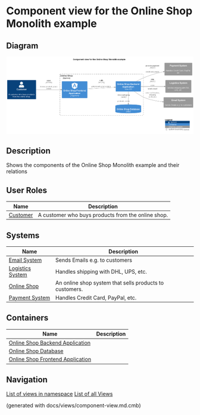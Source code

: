 # Component view for the Online Shop Monolith example

## Diagram
![Component view for the Online Shop Monolith example](../../../../software-development/architecture/example/monolith/component-view.png)

## Description
Shows the components of the Online Shop Monolith example and their relations

## User Roles
| Name | Description |
|---|---|
| [Customer](../../../../software-development/architecture/example/monolith/customer.md) | A customer who buys products from the online shop. |
## Systems
| Name | Description |
|---|---|
| [Email System](../../../../software-development/architecture/example/monolith/email-system.md) | Sends Emails e.g. to customers |
| [Logistics System](../../../../software-development/architecture/example/monolith/logistics-system.md) | Handles shipping with DHL, UPS, etc. |
| [Online Shop](../../../../software-development/architecture/example/monolith/online-shop-system.md) | An online shop system that sells products to customers. |
| [Payment System](../../../../software-development/architecture/example/monolith/payment-system.md) | Handles Credit Card, PayPal, etc. |
## Containers
| Name | Description |
|---|---|
| [Online Shop Backend Application](../../../../software-development/architecture/example/monolith/online-shop-backend.md) |  |
| [Online Shop Database](../../../../software-development/architecture/example/monolith/online-shop-db.md) |  |
| [Online Shop Frontend Application](../../../../software-development/architecture/example/monolith/online-shop-frontend.md) |  |


## Navigation
[List of views in namespace](./views-in-namespace.md)
[List of all Views](../../../../views.md)

(generated with docs/views/component-view.md.cmb)
